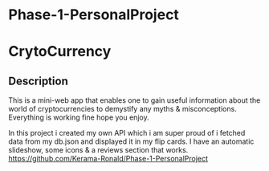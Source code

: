 # Phase-1-PersonalProject
# CrytoCurrency

## Description
This is a mini-web app that enables one to gain useful information about the world of cryptocurrencies to demystify any myths & misconceptions.
Everything is working fine hope you enjoy. 

In this project i created my own API which i am super proud of i fetched data from my db.json and displayed it in my flip cards. I have an automatic slideshow, some icons & a reviews section that works.
https://github.com/Kerama-Ronald/Phase-1-PersonalProject
